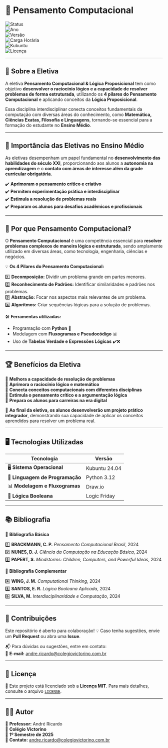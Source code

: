 # 🧠 Pensamento Computacional 

![Status](https://img.shields.io/badge/Status-Ativo-success)  
![Ano](https://img.shields.io/badge/Ano-2025-blue)  
![Versão](https://img.shields.io/badge/Versão-1.0-green)  
![Carga Horária](https://img.shields.io/badge/Carga%20Horária-18%20aulas-orange)  
![Kubuntu](https://img.shields.io/badge/Sistema-Kubuntu_24.04-0079C1)  
![Licença](https://img.shields.io/badge/Licença-MIT-lightgrey)  

---

## 📖 Sobre a Eletiva  

A eletiva **Pensamento Computacional & Lógica Proposicional** tem como objetivo **desenvolver o raciocínio lógico e a capacidade de resolver problemas de forma estruturada**, utilizando os **4 pilares do Pensamento Computacional** e aplicando conceitos da **Lógica Proposicional**.  

Essa disciplina interdisciplinar conecta conceitos fundamentais da computação com diversas áreas do conhecimento, como **Matemática, Ciências Exatas, Filosofia e Linguagens**, tornando-se essencial para a formação do estudante no **Ensino Médio**.

---

## 🎯 Importância das Eletivas no Ensino Médio  

As eletivas desempenham um papel fundamental no **desenvolvimento das habilidades do século XXI**, proporcionando aos alunos a **autonomia na aprendizagem** e o **contato com áreas de interesse além da grade curricular obrigatória**.  

✔️ **Aprimoram o pensamento crítico e criativo**  
✔️ **Permitem experimentação prática e interdisciplinar**  
✔️ **Estimula a resolução de problemas reais**  
✔️ **Preparam os alunos para desafios acadêmicos e profissionais**  

---

## 🚀 Por que Pensamento Computacional?  

O **Pensamento Computacional** é uma competência essencial para **resolver problemas complexos de maneira lógica e estruturada**, sendo amplamente utilizado em diversas áreas, como tecnologia, engenharia, ciências e negócios.  

💡 **Os 4 Pilares do Pensamento Computacional:**  

1️⃣ **Decomposição:** Dividir um problema grande em partes menores.  
2️⃣ **Reconhecimento de Padrões:** Identificar similaridades e padrões nos problemas.  
3️⃣ **Abstração:** Focar nos aspectos mais relevantes de um problema.  
4️⃣ **Algoritmos:** Criar sequências lógicas para a solução de problemas.  

🛠️ **Ferramentas utilizadas:**  
- Programação com **Python** 🐍  
- Modelagem com **Fluxogramas e Pseudocódigo** 📊  
- Uso de **Tabelas Verdade e Expressões Lógicas** ✔️❌  

---

## 🏆 Benefícios da Eletiva  

🔹 **Melhora a capacidade de resolução de problemas**  
🔹 **Aprimora o raciocínio lógico e matemático**  
🔹 **Conecta conceitos computacionais com diferentes disciplinas**  
🔹 **Estimula o pensamento crítico e a argumentação lógica**  
🔹 **Prepara os alunos para carreiras na era digital**  

📌 **Ao final da eletiva, os alunos desenvolverão um projeto prático integrador**, demonstrando sua capacidade de aplicar os conceitos aprendidos para resolver um problema real.  

---

## 🖥️ Tecnologias Utilizadas  

| Tecnologia                     | Versão        |
| ------------------------------ | ------------- |
| 🖥️ **Sistema Operacional**      | Kubuntu 24.04 |
| 🐍 **Linguagem de Programação** | Python 3.12   |
| 📊 **Modelagem e Fluxogramas**  | Draw.io       |
| 🧮 **Lógica Booleana**          | Logic Friday  |

---

## 📚 Bibliografia  

📌 **Bibliografia Básica**  

1️⃣ **BRACKMANN, C. P.** *Pensamento Computacional Brasil*, 2024  
2️⃣ **NUNES, D. J.** *Ciência da Computação na Educação Básica*, 2024  
3️⃣ **PAPERT, S.** *Mindstorms: Children, Computers, and Powerful Ideas*, 2024  

📌 **Bibliografia Complementar**  

4️⃣ **WING, J. M.** *Computational Thinking*, 2024  
5️⃣ **SANTOS, E. R.** *Lógica Booleana Aplicada*, 2024  
6️⃣ **SILVA, M.** *Interdisciplinaridade e Computação*, 2024  

---

## 🔄 Contribuições  

Este repositório é aberto para colaboração! 💡 Caso tenha sugestões, envie um **Pull Request** ou abra uma **Issue**.  

📬 Para dúvidas ou sugestões, entre em contato:  
📧 **E-mail:** [andre.ricardo@colegiovictorino.com.br](mailto:andre.ricardo@colegiovictorino.com.br)  

---

## 📝 Licença  

📜 Este projeto está licenciado sob a **Licença MIT**. Para mais detalhes, consulte o arquivo [`LICENSE`](LICENSE).  

---

## 👨‍🏫 Autor  

👤 **Professor:** André Ricardo  
🏫 **Colégio Victorino**  
📍 **1º Semestre de 2025**  
📩 **Contato:** [andre.ricardo@colegiovictorino.com.br](mailto:andre.ricardo@colegiovictorino.com.br)  
